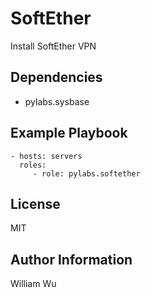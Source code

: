 SoftEther
=========

Install SoftEther VPN

Dependencies
------------

- pylabs.sysbase

Example Playbook
----------------

    - hosts: servers
      roles:
         - role: pylabs.softether

License
-------

MIT

Author Information
------------------

William Wu
